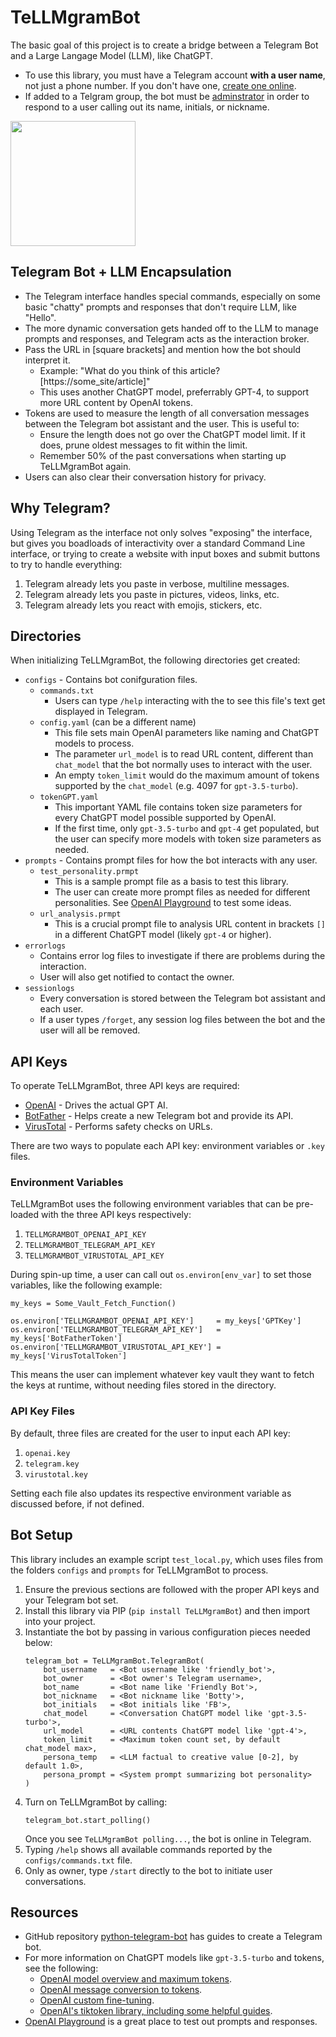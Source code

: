 # TeLLMgramBot
The basic goal of this project is to create a bridge between a Telegram Bot and a Large Langage Model (LLM), like ChatGPT.
* To use this library, you must have a Telegram account **with a user name**, not just a phone number. If you don't have one, [create one online](https://telegram.org/).
* If added to a Telgram group, the bot must be [adminstrator](https://www.alphr.com/add-admin-telegram/) in order to respond to a user calling out its name, initials, or nickname.
<img src="assets/TeLLMgramBot_Logo.png" width=200 align=center />

## Telegram Bot + LLM Encapsulation
* The Telegram interface handles special commands, especially on some basic "chatty" prompts and responses that don't require LLM, like "Hello".
* The more dynamic conversation gets handed off to the LLM to manage prompts and responses, and Telegram acts as the interaction broker.
* Pass the URL in [square brackets] and mention how the bot should interpret it.
  * Example: "What do you think of this article? [https://some_site/article]"
  * This uses another ChatGPT model, preferrably GPT-4, to support more URL content by OpenAI tokens.
* Tokens are used to measure the length of all conversation messages between the Telegram bot assistant and the user. This is useful to:
  * Ensure the length does not go over the ChatGPT model limit. If it does, prune oldest messages to fit within the limit.
  * Remember 50% of the past conversations when starting up TeLLMgramBot again.
* Users can also clear their conversation history for privacy.

## Why Telegram?
Using Telegram as the interface not only solves "exposing" the interface, but gives you boadloads of interactivity over a standard Command Line interface, or trying to create a website with input boxes and submit buttons to try to handle everything:
1. Telegram already lets you paste in verbose, multiline messages.
2. Telegram already lets you paste in pictures, videos, links, etc.
3. Telegram already lets you react with emojis, stickers, etc.

## Directories
When initializing TeLLMgramBot, the following directories get created:
* `configs` - Contains bot conifguration files.
  * `commands.txt`
    * Users can type `/help` interacting with the to see this file's text get displayed in Telegram.
  * `config.yaml` (can be a different name)
    * This file sets main OpenAI parameters like naming and ChatGPT models to process.
    * The parameter `url_model` is to read URL content, different than `chat_model` that the bot normally uses to interact with the user.
    * An empty `token_limit` would do the maximum amount of tokens supported by the `chat_model` (e.g. 4097 for `gpt-3.5-turbo`).
  * `tokenGPT.yaml`
    * This important YAML file contains token size parameters for every ChatGPT model possible supported by OpenAI.
    * If the first time, only `gpt-3.5-turbo` and `gpt-4` get populated, but the user can specify more models with token size parameters as needed.
* `prompts` - Contains prompt files for how the bot interacts with any user.
    * `test_personality.prmpt`
      * This is a sample prompt file as a basis to test this library.
      * The user can create more prompt files as needed for different personalities. See [OpenAI Playground](https://platform.openai.com/playground) to test some ideas.
    * `url_analysis.prmpt`
      * This is a crucial prompt file to analysis URL content in brackets `[]` in a different ChatGPT model (likely `gpt-4` or higher).
* `errorlogs`
   * Contains error log files to investigate if there are problems during the interaction.
   * User will also get notified to contact the owner.
* `sessionlogs`
  * Every conversation is stored between the Telegram bot assistant and each user.
  * If a user types `/forget`, any session log files between the bot and the user will all be removed.

## API Keys
To operate TeLLMgramBot, three API keys are required:
* [OpenAI](https://platform.openai.com/overview) - Drives the actual GPT AI.
* [BotFather](https://t.me/BotFather) - Helps create a new Telegram bot and provide its API.
* [VirusTotal](https://www.virustotal.com/gui/home/) - Performs safety checks on URLs.

There are two ways to populate each API key: environment variables or `.key` files.

### Environment Variables
TeLLMgramBot uses the following environment variables that can be pre-loaded with the three API keys respectively:
1. `TELLMGRAMBOT_OPENAI_API_KEY`
2. `TELLMGRAMBOT_TELEGRAM_API_KEY`
3. `TELLMGRAMBOT_VIRUSTOTAL_API_KEY`

During spin-up time, a user can call out `os.environ[env_var]` to set those variables, like the following example:
```
my_keys = Some_Vault_Fetch_Function()

os.environ['TELLMGRAMBOT_OPENAI_API_KEY']     = my_keys['GPTKey']
os.environ['TELLMGRAMBOT_TELEGRAM_API_KEY']   = my_keys['BotFatherToken']
os.environ['TELLMGRAMBOT_VIRUSTOTAL_API_KEY'] = my_keys['VirusTotalToken']
```

This means the user can implement whatever key vault they want to fetch the keys at runtime, without needing files stored in the directory.

### API Key Files
By default, three files are created for the user to input each API key:
1. `openai.key`
2. `telegram.key`
3. `virustotal.key`

Setting each file also updates its respective environment variable as discussed before, if not defined.

## Bot Setup
This library includes an example script `test_local.py`, which uses files from the folders `configs` and `prompts` for TeLLMgramBot to process.
1. Ensure the previous sections are followed with the proper API keys and your Telegram bot set.
2. Install this library via PIP (`pip install TeLLMgramBot`) and then import into your project.
3. Instantiate the bot by passing in various configuration pieces needed below:
   ```
   telegram_bot = TeLLMgramBot.TelegramBot(
       bot_username   = <Bot username like 'friendly_bot'>,
       bot_owner      = <Bot owner's Telegram username>,
       bot_name       = <Bot name like 'Friendly Bot'>,
       bot_nickname   = <Bot nickname like 'Botty'>,
       bot_initials   = <Bot initials like 'FB'>,
       chat_model     = <Conversation ChatGPT model like 'gpt-3.5-turbo'>,
       url_model      = <URL contents ChatGPT model like 'gpt-4'>,
       token_limit    = <Maximum token count set, by default chat_model max>,
       persona_temp   = <LLM factual to creative value [0-2], by default 1.0>,
       persona_prompt = <System prompt summarizing bot personality>
   )
   ```
4. Turn on TeLLMgramBot by calling:
   ```
   telegram_bot.start_polling()
   ```
   Once you see `TeLLMgramBot polling...`, the bot is online in Telegram.
5. Typing `/help` shows all available commands reported by the `configs/commands.txt` file.
6. Only as owner, type `/start` directly to the bot to initiate user conversations.

## Resources
* GitHub repository [python-telegram-bot](https://github.com/python-telegram-bot/python-telegram-bot) has guides to create a Telegram bot.
* For more information on ChatGPT models like `gpt-3.5-turbo` and tokens, see the following:
  * [OpenAI model overview and maximum tokens](https://platform.openai.com/docs/models/overview).
  * [OpenAI message conversion to tokens](https://github.com/openai/openai-python/blob/main/chatml.md).
  * [OpenAI custom fine-tuning](https://platform.openai.com/docs/guides/fine-tuning).
  * [OpenAI's tiktoken library, including some helpful guides](https://github.com/openai/tiktoken/tree/main).
* [OpenAI Playground](https://platform.openai.com/playground) is a great place to test out prompts and responses.
